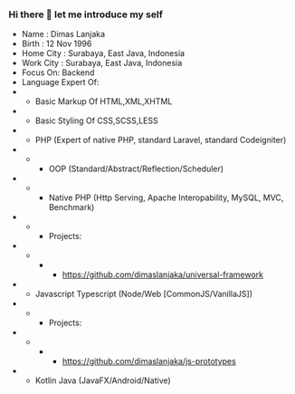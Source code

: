 ### Hi there 👋 let me introduce my self
- Name : Dimas Lanjaka 
- Birth : 12 Nov 1996 
- Home City : Surabaya, East Java, Indonesia 
- Work City : Surabaya, East Java, Indonesia
- Focus On: Backend
- Language Expert Of:
- - Basic Markup Of HTML,XML,XHTML
- - Basic Styling Of CSS,SCSS,LESS
- - PHP (Expert of native PHP, standard Laravel, standard Codeigniter)
- - - OOP (Standard/Abstract/Reflection/Scheduler)
- - - Native PHP (Http Serving, Apache Interopability, MySQL, MVC, Benchmark)
- - - Projects:
- - - - https://github.com/dimaslanjaka/universal-framework
- - Javascript Typescript (Node/Web [CommonJS/VanillaJS])
- - - Projects:
- - - - https://github.com/dimaslanjaka/js-prototypes
- - Kotlin Java (JavaFX/Android/Native)

